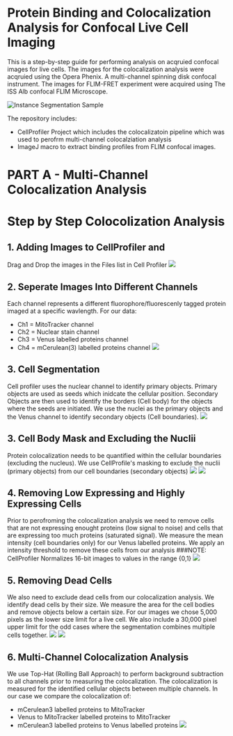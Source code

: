 # Protein Binding and Colocalization Analysis for Confocal Live Cell Imaging 
This is a step-by-step guide for performing analysis on acqruied confocal images for live cells. 
The images for the colocalization analysis were acqruied using the Opera Phenix. A multi-channel spinning disk confocal instrument. The images for FLIM-FRET experiment were acquired using The ISS Alb confocal FLIM Microscope. 


![Instance Segmentation Sample](assets/street.png)

The repository includes:
* CellProfiler Project which includes the colocalizatoin pipeline which was used to perofrm multi-channel colocalziation analysis
* ImageJ macro to extract binding profiles from FLIM confocal images. 


# PART A - Multi-Channel Colocalization Analysis
# Step by Step Colocolization Analysis
## 1. Adding Images to CellProfiler and 
Drag and Drop the images in the Files list in Cell Profiler
![](ColocalizationSteps/Step0.png)
## 2. Seperate Images Into Different Channels
Each channel represents a different fluorophore/fluorescenly tagged protein imaged at a specific wavlength.
For our data:
* Ch1 = MitoTracker channel
* Ch2 = Nuclear stain channel
* Ch3 = Venus labelled proteins channel
* Ch4 = mCerulean(3) labelled proteins channel
![](ColocalizationSteps/Step1.png)

## 3. Cell Segmentation
Cell profiler uses the nuclear channel to identify primary objects. Primary objects are used as seeds which inidcate the cellular position. Secondary Objects are then used to identify the borders (Cell body) for the objects where the seeds are initiated. 
We use the nuclei as the primary objects and the Venus channel to identify secondary objects (Cell boundaries).
![](ColocalizationSteps/Step2.png)

## 3. Cell Body Mask and Excluding the Nuclii
Protein colocalization needs to be quantified within the cellular boundaries (excluding the nucleus). We use CellProfile's masking to exclude the nuclii (primary objects) from our cell boundaries (secondary objects)
![](ColocalizationSteps/Step3.png)
![](ColocalizationSteps/Step4.png)

## 4. Removing Low Expressing and Highly Expressing Cells
Prior to perofroming the colocalization analysis we need to remove cells that are not expressing enought proteins (low signal to noise) and cells that are expressing too much proteins (saturated signal). We measure the mean intensity (cell boundaries only) for our Venus labelled proteins. We apply an intensity threshold to remove these cells from our analysis
###NOTE: CellProfiler Normalizes 16-bit images to values in the range {0,1}
![](ColocalizationSteps/Step5.png)

## 5. Removing Dead Cells
We also need to exclude dead cells from our colocalization analysis. We identify dead cells by their size. We measure the area for the cell bodies and remove objects below a certain size. For our images we chose 5,000 pixels as the lower size limit for a live cell. We also include a 30,000 pixel upper limit for the odd cases where the segmentation combines multiple cells together. 
![](ColocalizationSteps/Step6.png)
![](ColocalizationSteps/Step7.png)

## 6. Multi-Channel Colocalization Analysis
We use Top-Hat (Rolling Ball Approach) to perform background subtraction to all channels prior to measuring the colocalization. The colocalization is measured for the identified cellular objects between multiple channels. In our case we compare the colocalization of:
* mCerulean3 labelled proteins to MitoTracker
* Venus to MitoTracker labelled proteins to MitoTracker
* mCerulean3 labelled proteins to Venus labelled proteins
![](ColocalizationSteps/Step7.png)
